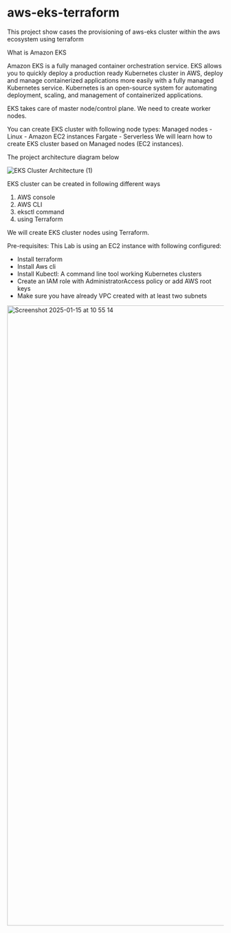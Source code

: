 # aws-eks-terraform
This project show cases the provisioning of aws-eks cluster within the aws ecosystem using terraform

What is Amazon EKS

Amazon EKS is a fully managed container orchestration service. EKS allows you to quickly deploy a production ready Kubernetes cluster in AWS, deploy and manage containerized applications more easily with a fully managed Kubernetes service. Kubernetes is an open-source system for automating deployment, scaling, and management of containerized applications.


EKS takes care of master node/control plane. We need to create worker nodes.

You can create EKS cluster with following node types:
Managed nodes -  Linux - Amazon EC2 instances
Fargate - Serverless
We will learn how to create EKS cluster based on Managed nodes (EC2 instances).

The project architecture diagram below

![EKS Cluster Architecture (1)](https://github.com/user-attachments/assets/296175c9-c5fa-4849-a572-4905e58e8cac)


 

EKS cluster can be created in following different ways

1. AWS console
2. AWS CLI
3. eksctl command
4. using Terraform

We will create EKS cluster nodes using Terraform.



Pre-requisites:
This Lab is using an EC2 instance with following configured:

* Install terraform 
* Install Aws cli
* Install Kubectl: A command line tool working Kubernetes clusters
* Create an IAM role with AdministratorAccess policy or add AWS root keys
* Make sure you have already VPC created with at least two subnets




<img width="1440" alt="Screenshot 2025-01-15 at 10 55 14" src="https://github.com/user-attachments/assets/237433b4-6f70-4919-8e71-8f9e8d08a482" />
